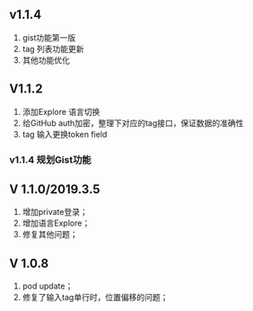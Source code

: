 ## v1.1.4 

1. gist功能第一版
2. tag 列表功能更新
3. 其他功能优化



## V1.1.2

1. 添加Explore 语言切换
2. 给GitHub auth加密，整理下对应的tag接口，保证数据的准确性
3. tag 输入更换token field



### v1.1.4 规划Gist功能







## V 1.1.0/2019.3.5

1. 增加private登录；
2. 增加语言Explore；
3. 修复其他问题；





## V 1.0.8

1. pod update；
2. 修复了输入tag单行时，位置偏移的问题；